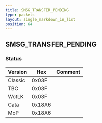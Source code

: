 ```yaml
---
title: SMSG_TRANSFER_PENDING
type: packets
layout: single_markdown_in_list
position: 64
---
```


## SMSG_TRANSFER_PENDING

### Status

Version    | Hex        | Comment
---------- | ---------- | ---------- 
Classic    | 0x03F      | 
TBC        | 0x03F      | 
WotLK      | 0x03F      | 
Cata       | 0x18A6     | 
MoP        | 0x18A6     | 